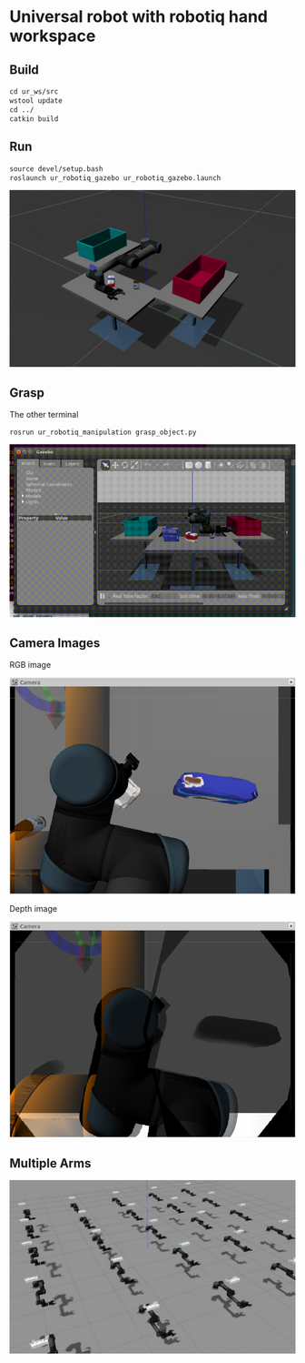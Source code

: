# Universal robot with robotiq hand workspace

## Build

```
cd ur_ws/src
wstool update
cd ../
catkin build
```

## Run

```
source devel/setup.bash
roslaunch ur_robotiq_gazebo ur_robotiq_gazebo.launch
```
![ur_robotiq](images/ur_robotiq.jpg)

## Grasp

The other terminal

```
rosrun ur_robotiq_manipulation grasp_object.py
```

![grasping](images/grasping.gif)

## Camera Images

RGB image

![rbg](images/camera_rgb_image.png)

Depth image

![depth](images/camera_depth_image.png)

## Multiple Arms

![multi_arms](images/multiple_arms.jpg)
